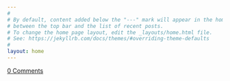```yaml
---
#
# By default, content added below the "---" mark will appear in the home page
# between the top bar and the list of recent posts.
# To change the home page layout, edit the _layouts/home.html file.
# See: https://jekyllrb.com/docs/themes/#overriding-theme-defaults
#
layout: home
---
```

<a href="https://www-ricardosimba-com.disqus.com/count.js{{ post.url }}#disqus_thread">0 Comments</a>
